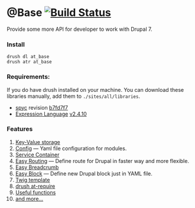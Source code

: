 @Base [![Build Status](https://travis-ci.org/atdrupal/at_base.module.svg?branch=v7.3)](https://travis-ci.org/atdrupal/at_base.module)
=======

Provide some more API for developer to work with Drupal 7.

### Install

    drush dl at_base
    drush atr at_base

### Requirements:

  If you do have drush installed on your machine. You can download these libraries
  manually, add them to `./sites/all/libraries`.

  - [spyc](https://github.com/mustangostang/spyc.git) revision [b7fd7f7](https://github.com/mustangostang/spyc/archive/eeb9f7c47e1457770d64c7fb1f3d4aabff52de4b.zip)
  - [Expression Language](https://github.com/symfony/expression-language) [v2.4.10](https://github.com/symfony/expression-language/archive/v2.4.10.zip)

### Features

1. [Key-Value storage](https://github.com/atdrupal/at_base/wiki/v7.3-kv)
1. [Config](https://github.com/atdrupal/at_base/wiki/v7.3-config) — Yaml file configuration for modules.
1. [Service Container](https://github.com/atdrupal/at_base/wiki/v7.3-service-container)
1. [Easy Routing](https://github.com/atdrupal/at_base/wiki/v7.3-easy-routing) — Define route for Drupal in faster way and more flexible.
1. [Easy Breadcrumb](https://github.com/atdrupal/at_base/wiki/v7.3-easy-breadcrumb)
1. [Easy Block](https://github.com/atdrupal/at_base/wiki/v7.3-easy-routing) — Define new Drupal block just in YAML file.
1. [Twig template](https://github.com/atdrupal/at_base/wiki/v7.3-twig-recipes)
1. [drush at-require](https://github.com/atdrupal/at_base/wiki/v7.3-drush-at-require)
1. [Useful functions](https://github.com/atdrupal/at_base/wiki/v7.3-functions)
1. [and more…](https://github.com/atdrupal/at_base/wiki/_pages)
